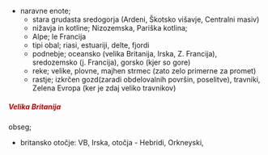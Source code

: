 - naravne enote;
	- stara grudasta sredogorja (Ardeni, Škotsko višavje, Centralni masiv)
	- nižavja in kotline; Nizozemska, Pariška kotlina;
	- Alpe; le Francija
	- tipi obal; riasi, estuariji, delte, fjordi
	- podnebje; oceansko (velika Britanija, Irska, Z. Francija), sredozemsko (j. Francija), gorsko (kjer so gore)
	- reke; velike, plovne, majhen strmec (zato zelo primerne za promet)
	- rastje; izkrčen gozd(zaradi obdelovalnih površin, poselitve), travniki, Zelena Evropa (ker je zdaj veliko travnikov)
##### <font color="#c00000">Velika Britanija</font>
obseg;
- britansko otočje: VB, Irska, otočja - Hebridi, Orkneyski, 
